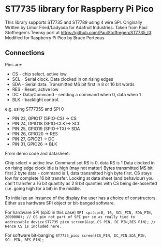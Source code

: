 
# ST7735 library for Raspberry Pi Pico

This library supports ST7735 and ST7789 using 4 wire SPI.
Originally Written by Limor Fried/Ladyada for Adafruit Industries.
Taken from Paul Stoffregen's Teensy port at https://github.com/PaulStoffregen/ST7735_t3
Modified for Raspberry Pi Pico by Bruce Porteous


## Connections
Pins are:
- CS - chip select, active low.
- SCL - Serial clock.  Data clocked in on rising edges
- SDA - Serial data.  Transmitted MS bit first in 8 or 16 bit words
- RES - Reset, active low
- DC -  Data/Command - sending a command when 0, data when 1
- BLK - backlight control.

e.g. using ST7735S and SPI 0

- PIN 22, GPIO17 (SPIO-CS) -> CS
- PIN 24, GPIO18 (SPIO-CLK)-> SCL
- PIN 25, GPIO19 (SPIO->TX)-> SDA
- PIN 26, GPIO20 -> RES
- PIN 27, GPIO21 -> DC
- PIN 31, GPIO26 ->  BLK


From demo code and datasheet:

Chip select = active low.
Command set RS is 0, data RS is 1
Data clocked in on rising edge
clock idle is high (may not matter)
Bytes transmitted MS bit first
2 byte data - command is 1, data transmitted high byte first.  CS stays low for complete 16 bit transfer.
Looking at data sheet (and behaviour) you can't transfer a 16 bit quantity as 2 8 bit quanties with CS
being de-asserted (i.e. going high for a bit) in the middle.




To initialize an instance of the display the user has a choice of constructors.  Either use hardware SPI
 object or bit-banged software.


For hardware SPI (spi0 in this case)
`SPI spi(spi0, 16, SCL_PIN, SDA_PIN, 2000000); // CS pin not part of SPI per se as really tied to addressable device`
`ST7735_pico screen(&spi,CS_PIN, DC_PIN,RES_PIN); // Hence CS is included here.`

For software bit-banging
`ST7735_pico screen(CS_PIN, DC_PIN,SDA_PIN, SCL_PIN, RES_PIN);`


